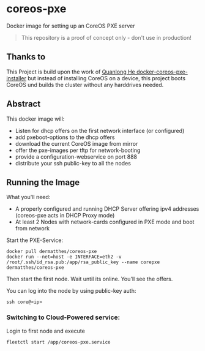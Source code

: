 # coreos-pxe
Docker image for setting up an CoreOS PXE server 

> This repository is a proof of concept only - don't use in production!
>

## Thanks to

This Project is build upon the work of [Quanlong He docker-coreos-pxe-installer](https://github.com/cybertk/docker-coreos-pxe-installer) 
but instead of installing CoreOS on a device, this project boots
CoreOS und builds the cluster without any harddrives needed.


## Abstract

This docker image will:

- Listen for dhcp offers on the first network interface (or configured)
- add pxeboot-options to the dhcp offers
- download the current CoreOS image from mirror
- offer the pxe-images per tftp for network-booting
- provide a configuration-webservice on port 888
- distribute your ssh public-key to all the nodes


## Running the Image

What you'll need:

- A properly configured and running DHCP Server offering ipv4 addresses (coreos-pxe acts in DHCP Proxy mode)
- At least 2 Nodes with network-cards configured in PXE mode and boot from network

Start the PXE-Service:

```
docker pull dermatthes/coreos-pxe
docker run --net=host -e INTERFACE=eth2 -v /root/.ssh/id_rsa.pub:/app/rsa_public_key --name corepxe dermatthes/coreos-pxe
```

Then start the first node. Wait until its online. You'll see the 
offers. 

You can log into the node by using public-key auth:

```
ssh core@<ip>
```


### Switching to Cloud-Powered service:

Login to first node and execute

```
fleetctl start /app/coreos-pxe.service
```


